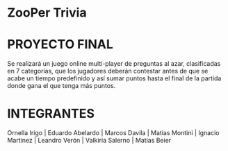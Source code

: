 # ZooPer Trivia 


# PROYECTO FINAL

Se realizará un juego online multi-player de preguntas al azar, clasificadas en 7 categorías, que los jugadores deberán contestar antes de que se acabe un tiempo predefinido y así sumar puntos hasta el final de la partida donde gana el que tenga más puntos. 

# INTEGRANTES
Ornella Irigo	| Eduardo Abelardo |
Marcos Davila	| Matias Montini |
Ignacio Martinez	| Leandro Verón |
Valkiria Salerno	|  Matias Beier
